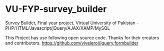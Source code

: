 # VU-FYP-survey_builder
Survey Builder, Final year project, Virtual University of Pakistan - PHP/HTML/Javascript/jQuery/AJAX/XAMP/MySQL


This Project has use following open source code. Thanks for their creators and contributors.
https://github.com/viveleroi/jquery.formbuilder
